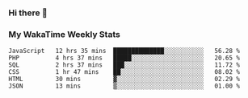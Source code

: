 ### Hi there 👋

<!--
**royschrauwen/royschrauwen** is a ✨ _special_ ✨ repository because its `README.md` (this file) appears on your GitHub profile.

Here are some ideas to get you started:

- 🔭 I’m currently working on ...
- 🌱 I’m currently learning ...
- 👯 I’m looking to collaborate on ...
- 🤔 I’m looking for help with ...
- 💬 Ask me about ...
- 📫 How to reach me: ...
- 😄 Pronouns: ...
- ⚡ Fun fact: ...
-->


### My WakaTime Weekly Stats
<!--START_SECTION:waka-->

```text
JavaScript   12 hrs 35 mins  ██████████████░░░░░░░░░░░   56.28 %
PHP          4 hrs 37 mins   █████░░░░░░░░░░░░░░░░░░░░   20.65 %
SQL          2 hrs 37 mins   ███░░░░░░░░░░░░░░░░░░░░░░   11.72 %
CSS          1 hr 47 mins    ██░░░░░░░░░░░░░░░░░░░░░░░   08.02 %
HTML         30 mins         ▓░░░░░░░░░░░░░░░░░░░░░░░░   02.29 %
JSON         13 mins         ▒░░░░░░░░░░░░░░░░░░░░░░░░   01.00 %
```

<!--END_SECTION:waka-->
